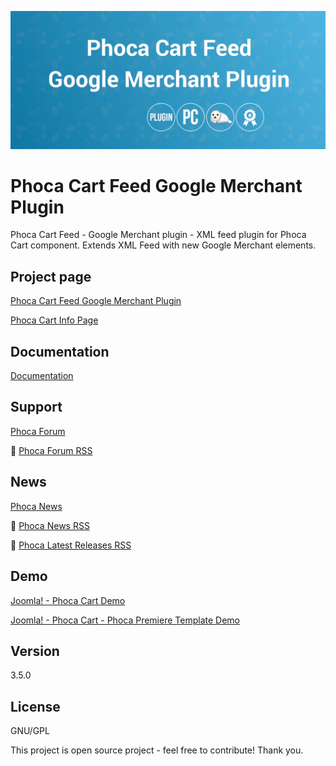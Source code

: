 



![Phoca Cart Feed Google Merchant Plugin](https://github.com/PhocaCz/PhocaCartFeedGoogleMerchantPlugin/blob/master/google_merchant.png)

# Phoca Cart Feed Google Merchant Plugin



Phoca Cart Feed - Google Merchant plugin - XML feed plugin for Phoca Cart component. Extends XML Feed with new Google Merchant elements.



## Project page

[Phoca Cart Feed Google Merchant Plugin](https://www.phoca.cz/phocacart-extensions/2-plugins/44-feed-google-merchant-plugin)

[Phoca Cart Info Page](https://www.phoca.cz/project/phocacart-joomla-ecommerce)



## Documentation

[Documentation](https://www.phoca.cz/documentation/category/115-phoca-cart)





## Support

[Phoca Forum](https://www.phoca.cz/forum)

:bell: [Phoca Forum RSS](https://www.phoca.cz/forum/app.php/feed)



## News

[Phoca News](https://www.phoca.cz/news)

:bell: [Phoca News RSS](https://www.phoca.cz/news?format=feed&type=rss)

:bell: [Phoca Latest Releases RSS](https://www.phoca.cz/download/feed/111?format=feed&type=rss)



## Demo

[Joomla! - Phoca Cart Demo](https://www.phoca.cz/phocacartdemo/)

[Joomla! - Phoca Cart - Phoca Premiere Template Demo](https://www.phoca.cz/phocacartdemo/premiere/)



## Version

3.5.0



## License

GNU/GPL



This project is open source project - feel free to contribute! Thank you.
